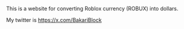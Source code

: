 This is a website for converting Roblox currency (ROBUX) into dollars.


My twitter is https://x.com/BakariBlock
